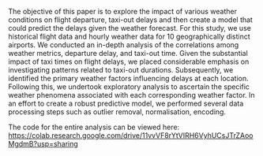 The objective of this paper is to explore the impact of various weather conditions on flight departure, taxi-out delays and then create a model that could predict the delays given the weather forecast. For this study, we use historical flight data and hourly weather data for 10 geographically distinct airports. We conducted an in-depth analysis of the
correlations among weather metrics, departure delay, and taxi-out time. Given the substantial impact of taxi times
on flight delays, we placed considerable emphasis on investigating patterns related to taxi-out durations.
Subsequently, we identified the primary weather factors influencing delays at each location. Following this, we
undertook exploratory analysis to ascertain the specific weather phenomena associated with each corresponding
weather factor. In an effort to create a robust predictive model, we performed several data processing steps such
as outlier removal, normalisation, encoding.

The code for the entire analysis can be viewed here:
https://colab.research.google.com/drive/11vvVF8rYtVIRH6VyhUCsJTrZAooMgdmB?usp=sharing
